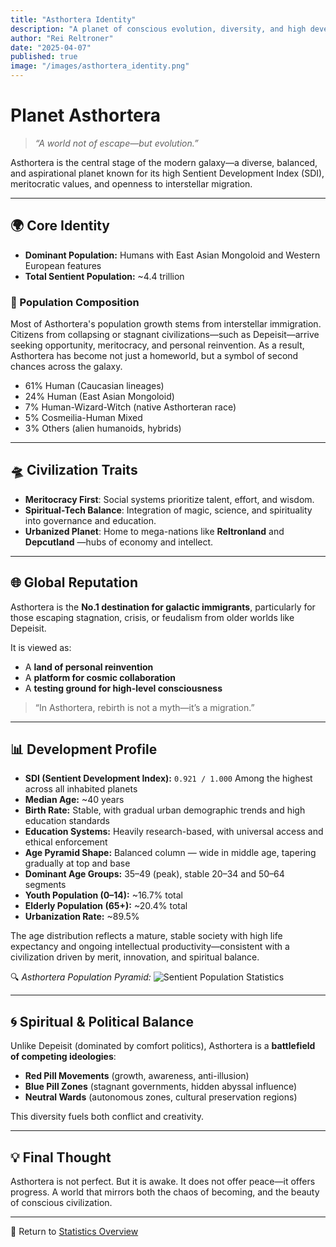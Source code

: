```yaml
---
title: "Asthortera Identity"
description: "A planet of conscious evolution, diversity, and high development. Asthortera stands as the galaxy's central stage for meritocracy, interstellar migration, and spiritual-political balance."
author: "Rei Reltroner"
date: "2025-04-07"
published: true
image: "/images/asthortera_identity.png"
---
```

# Planet Asthortera

> *“A world not of escape—but evolution.”*

Asthortera is the central stage of the modern galaxy—a diverse, balanced, and aspirational planet known for its high Sentient Development Index (SDI), meritocratic values, and openness to interstellar migration.

---

## 🌍 Core Identity
- **Dominant Population:** Humans with East Asian Mongoloid and Western European features  
- **Total Sentient Population:** ~4.4 trillion  

### 🧬 Population Composition
Most of Asthortera's population growth stems from interstellar immigration. Citizens from collapsing or stagnant civilizations—such as Depeisit—arrive seeking opportunity, meritocracy, and personal reinvention. As a result, Asthortera has become not just a homeworld, but a symbol of second chances across the galaxy.

- 61% Human (Caucasian lineages)  
- 24% Human (East Asian Mongoloid)  
- 7% Human-Wizard-Witch (native Asthorteran race)  
- 5% Cosmeilia-Human Mixed  
- 3% Others (alien humanoids, hybrids)

---

## 🛸 Civilization Traits
- **Meritocracy First**: Social systems prioritize talent, effort, and wisdom.
- **Spiritual-Tech Balance**: Integration of magic, science, and spirituality into governance and education.
- **Urbanized Planet**: Home to mega-nations like **Reltronland** and **Depcutland** —hubs of economy and intellect.

---

## 🌐 Global Reputation
Asthortera is the **No.1 destination for galactic immigrants**, particularly for those escaping stagnation, crisis, or feudalism from older worlds like Depeisit.

It is viewed as:
- A **land of personal reinvention**
- A **platform for cosmic collaboration**
- A **testing ground for high-level consciousness**

> “In Asthortera, rebirth is not a myth—it’s a migration.”

---

## 📊 Development Profile
- **SDI (Sentient Development Index):** `0.921 / 1.000` Among the highest across all inhabited planets
- **Median Age:** ~40 years
- **Birth Rate:** Stable, with gradual urban demographic trends and high education standards
- **Education Systems:** Heavily research-based, with universal access and ethical enforcement
- **Age Pyramid Shape:** Balanced column — wide in middle age, tapering gradually at top and base
- **Dominant Age Groups:** 35–49 (peak), stable 20–34 and 50–64 segments
- **Youth Population (0–14):** ~16.7% total
- **Elderly Population (65+):** ~20.4% total
- **Urbanization Rate:** ~89.5%

The age distribution reflects a mature, stable society with high life expectancy and ongoing intellectual productivity—consistent with a civilization driven by merit, innovation, and spiritual balance.

🔍 *Asthortera Population Pyramid:* ![Sentient Population Statistics](/images/asthortera-pyramid.png)

---

## 🌀 Spiritual & Political Balance
Unlike Depeisit (dominated by comfort politics), Asthortera is a **battlefield of competing ideologies**:
- **Red Pill Movements** (growth, awareness, anti-illusion)
- **Blue Pill Zones** (stagnant governments, hidden abyssal influence)
- **Neutral Wards** (autonomous zones, cultural preservation regions)

This diversity fuels both conflict and creativity.

---

## 💡 Final Thought
Asthortera is not perfect. But it is awake.
It does not offer peace—it offers progress.
A world that mirrors both the chaos of becoming, and the beauty of conscious civilization.

---

📍 Return to [Statistics Overview](https://www.reltroner.com/statistics)

